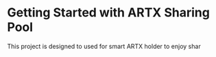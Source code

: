 # Getting Started with ARTX Sharing Pool

  This project is designed to used for smart ARTX holder to enjoy shar